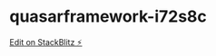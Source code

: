 # quasarframework-i72s8c

[Edit on StackBlitz ⚡️](https://stackblitz.com/edit/quasarframework-i72s8c)